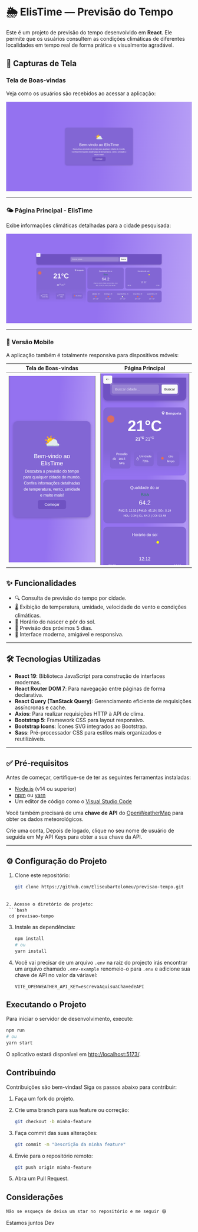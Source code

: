 # 🌦️ ElisTime — Previsão do Tempo

Este é um projeto de previsão do tempo desenvolvido em **React**. Ele permite que os usuários consultem as condições climáticas de diferentes localidades em tempo real de forma prática e visualmente agradável.

## 📸 Capturas de Tela

### Tela de Boas-vindas

Veja como os usuários são recebidos ao acessar a aplicação:

![Tela de Boas-vindas](./public/welcomepage.png)

---

### 🌤️ Página Principal - ElisTime

Exibe informações climáticas detalhadas para a cidade pesquisada:

![Página Time](./public/timepage.png)

---

### 📱 Versão Mobile

A aplicação também é totalmente responsiva para dispositivos móveis:

| Tela de Boas-vindas | Página Principal |
|---------------------|------------------|
| ![Boas-vindas Mobile](./public/welcomeMobile.png) | ![Time Mobile](./public/timeMobile.png) |


## ✨ Funcionalidades

- 🔍 Consulta de previsão do tempo por cidade.
- 🌡️ Exibição de temperatura, umidade, velocidade do vento e condições climáticas.
- 🧭 Horário do nascer e pôr do sol.
- 📅 Previsão dos próximos 5 dias.
- 📱 Interface moderna, amigável e responsiva.

---

## 🛠️ Tecnologias Utilizadas

- **React 19**: Biblioteca JavaScript para construção de interfaces modernas.
- **React Router DOM 7**: Para navegação entre páginas de forma declarativa.
- **React Query (TanStack Query)**: Gerenciamento eficiente de requisições assíncronas e cache.
- **Axios**: Para realizar requisições HTTP à API de clima.
- **Bootstrap 5**: Framework CSS para layout responsivo.
- **Bootstrap Icons**: Ícones SVG integrados ao Bootstrap.
- **Sass**: Pré-processador CSS para estilos mais organizados e reutilizáveis.


---

## ✅ Pré-requisitos

Antes de começar, certifique-se de ter as seguintes ferramentas instaladas:

- [Node.js](https://nodejs.org/) (v14 ou superior)
- [npm](https://www.npmjs.com/) ou [yarn](https://yarnpkg.com/)
- Um editor de código como o [Visual Studio Code](https://code.visualstudio.com/)

Você também precisará de uma **chave de API** do [OpenWeatherMap](https://openweathermap.org/api) para obter os dados meteorológicos.

Crie uma conta, Depois de logado, clique no seu nome de usuário de seguida em My API Keys para obter a sua chave da API.

---

## ⚙️ Configuração do Projeto

1. Clone este repositório:

   ```bash
   git clone https://github.com/Eliseubartolomeu/previsao-tempo.git
  ```

2. Acesse o diretório do projeto:
   ```bash
   cd previsao-tempo
   ```

3. Instale as dependências:
   ```bash
   npm install
   # ou
   yarn install
   ```

4. Você vai precisar de um arquivo `.env` na raíz do projecto irás encontrar um arquivo chamado `.env-example` renomeio-o para `.env` e adicione sua chave de API no valor da váriavel:
   ```
   VITE_OPENWEATHER_API_KEY=escrevaAquisuaChavedeAPI
   ```

## Executando o Projeto

Para iniciar o servidor de desenvolvimento, execute:

```bash
npm run
# ou
yarn start
```

O aplicativo estará disponível em [http://localhost:5173/](http://localhost:5173/).

## Contribuindo

Contribuições são bem-vindas! Siga os passos abaixo para contribuir:

1. Faça um fork do projeto. 
  
2. Crie uma branch para sua feature ou correção:
   ```bash
   git checkout -b minha-feature
   ```
3. Faça commit das suas alterações:
   ```bash
   git commit -m "Descrição da minha feature"
   ```
4. Envie para o repositório remoto:
   ```bash
   git push origin minha-feature
   ```
5. Abra um Pull Request.


## Considerações

```bash
Não se esqueça de deixa um star no repositório e me seguir 😅
```

Estamos juntos Dev

